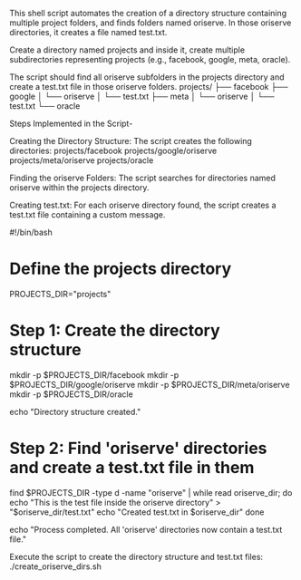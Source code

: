 This shell script automates the creation of a directory structure containing multiple project folders, and finds folders named oriserve. In those oriserve directories, it creates a file named test.txt.

Create a directory named projects and inside it, create multiple subdirectories representing projects (e.g., facebook, google, meta, oracle).

The script should find all oriserve subfolders in the projects directory and create a test.txt file in those oriserve folders.
projects/
├── facebook
├── google
│   └── oriserve
│       └── test.txt
├── meta
│   └── oriserve
│       └── test.txt
└── oracle



Steps Implemented in the Script-

Creating the Directory Structure:
The script creates the following directories:
projects/facebook
projects/google/oriserve
projects/meta/oriserve
projects/oracle

Finding the oriserve Folders:
The script searches for directories named oriserve within the projects directory.

Creating test.txt:
For each oriserve directory found, the script creates a test.txt file containing a custom message.

#!/bin/bash

# Define the projects directory
PROJECTS_DIR="projects"

# Step 1: Create the directory structure
mkdir -p $PROJECTS_DIR/facebook
mkdir -p $PROJECTS_DIR/google/oriserve
mkdir -p $PROJECTS_DIR/meta/oriserve
mkdir -p $PROJECTS_DIR/oracle

echo "Directory structure created."

# Step 2: Find 'oriserve' directories and create a test.txt file in them
find $PROJECTS_DIR -type d -name "oriserve" | while read oriserve_dir; do
    echo "This is the test file inside the oriserve directory" > "$oriserve_dir/test.txt"
    echo "Created test.txt in $oriserve_dir"
done

echo "Process completed. All 'oriserve' directories now contain a test.txt file."

Execute the script to create the directory structure and test.txt files:
./create_oriserve_dirs.sh


